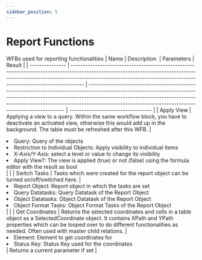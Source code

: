 ```yaml
---
sidebar_position: 5
---
```


# Report Functions

WFBs used for reporting functionalities
| Name | Description  | Parameters | Result |
| --------------- | ----------------------------------------------------------------------------------------------------------------------------------------------------------------------------------------------------------------------------------------------- | -------------------------------------------------------------------------------------------------------------------------------------------------------------------------------------------------------------------------------------------------------------------------------------------------------------- | ---------------------------------- |
| Apply View | Applying a view to a query. Within the same workflow block, you have to deactivate an activated view, otherwise this would add up in the background. The table must be refreshed after this WFB. | <li>Query: Query of the objects </li><li>Restriction to Individual Objects: Apply visibility to individual items</li><li>X-Axis/Y-Axis: select a level or value to change its visibility</li><li>Apply View?: The view is applied (true) or not (false) using the formula editor with the result as bool </li> | |
| Switch Tasks | Tasks which were created for the report object can be turned on/off/switched here. | <li>Report Object: Report object in which the tasks are set </li> <li>Query Datatasks: Query Datatask of the Report Object </li><li>Object Datatasks: Object Datatask of the Report Object </li><li>Object Format Tasks: Object Format Tasks of the Report Object </li> | |
| Get Coordinates | Returns the selected coordinates and cells in a table object as a SelectedCoordinate object. It contains XPath and YPath properties which can be looped over to do different functionalities as needed. Often used with master child relations. | <li>Element: Element to get coordinates for </li><li>Status Key: Status Key used for the coordinates </li> | Returns a current parameter if set |

